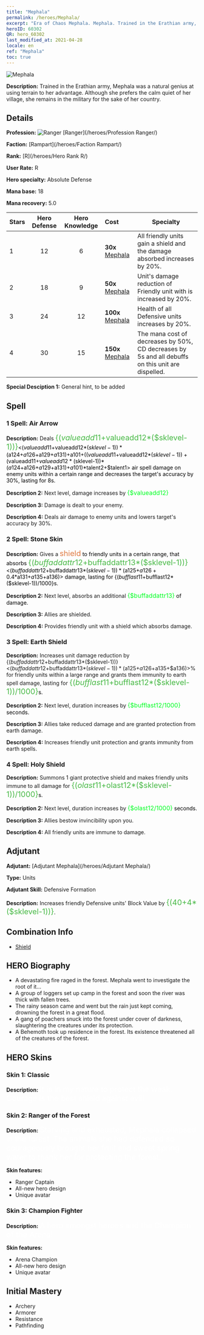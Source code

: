 ```yaml
---
title: "Mephala"
permalink: /heroes/Mephala/
excerpt: "Era of Chaos Mephala. Mephala. Trained in the Erathian army, Mephala was a natural genius at using terrain to her advantage. Although she prefers the calm quiet of her village, she remains in the military for the sake of her country. "
heroID: 60302
QR: hero_60302
last_modified_at: 2021-04-28
locale: en
ref: "Mephala"
toc: true
---
```

  ![Mephala](/images/h/h_Mephala.jpg)

 **Description:** Trained in the Erathian army, Mephala was a natural genius at using terrain to her advantage. Although she prefers the calm quiet of her village, she remains in the military for the sake of her country. 
## Details
 **Profession:** ![Ranger](/images/h/h_prof_3.png)  [Ranger](/heroes/Profession Ranger/)

 **Faction:** [Rampart](/heroes/Faction Rampart/)

 **Rank:** [R](/heroes/Hero Rank R/)

 **User Rate:** R

 **Hero specialty:** Absolute Defense

 **Mana base:** 18

 **Mana recovery:** 5.0


  | Stars | Hero Defense | Hero Knowledge | Cost |     Specialty     |
  |---------|:---------------:|:---------------:|:--|--------------------|
  |    1    | 12 | 6 | **30x** [Mephala](/Items/her_367/) | All friendly units gain a shield and the damage absorbed increases by 20%. |
  |    2    | 18 | 9 | **50x** [Mephala](/Items/her_367/) | Unit's damage reduction of Friendly unit with <Shields> is increased by 20%. |
  |    3    | 24 | 12 | **100x** [Mephala](/Items/her_367/) | Health of all Defensive units increases by 20%. |
  |    4    | 30 | 15 | **150x** [Mephala](/Items/her_367/) | The mana cost of <Stone Skin> decreases by 50%, CD decreases by 5s and all debuffs on this unit are dispelled. |

 **Special Desciption 1:** General hint, to be added

## Spell
### 1 Spell: Air Arrow
 **Description:** Deals <span style="color: #48b946;font-size:20px">{($valueadd11+$valueadd12*($sklevel-1))}</span><span style="color: black"><($valueadd11+$valueadd12*($sklevel-1))*($a124+$a126+$a129+$a131)+$a101+(($valueadd11+$valueadd12*($sklevel-1))+($valueadd11+$valueadd12*($sklevel-1))*($a124+$a126+$a129+$a131)+$a101)*$talent2+$talent1> air spell damage on enemy units within a certain range and decreases the target's accuracy by 30%, lasting for 8s.

 **Description 2:** Next level, damage increases by <span style="color: #00ff22;font-size:16px">{$valueadd12}</span><span style="color: black">

 **Description 3:** Damage is dealt to your enemy.

 **Description 4:** Deals air damage to enemy units and lowers target's accuracy by 30%.

### 2 Spell: Stone Skin
 **Description:** Gives a <span style="color: #e07c44;font-size:20px">shield</span><span style="color: black"> to friendly units in a certain range, that absorbs <span style="color: #48b946;font-size:20px">{($buffaddattr12+$buffaddattr13*($sklevel-1))}</span><span style="color: black"><($buffaddattr12+$buffaddattr13*($sklevel-1))*($a125+$a126+0.4*$a131+$a135+$a136)> damage, lasting for {($bufflast11+$bufflast12*($sklevel-1))/1000}s.

 **Description 2:** Next level, absorbs an additional <span style="color: #00ff22;font-size:16px">{$buffaddattr13}</span><span style="color: black"> of damage.

 **Description 3:** Allies are shielded.

 **Description 4:** Provides friendly unit with a shield which absorbs damage.

### 3 Spell: Earth Shield
 **Description:** Increases unit damage reduction by {($buffaddattr12+$buffaddattr13*($sklevel-1))}<($buffaddattr12+$buffaddattr13*($sklevel-1))*($a125+$a126+$a135+$a136)>% for friendly units within a large range and grants them immunity to earth spell damage, lasting for <span style="color: #48b946;font-size:20px">{($bufflast11+$bufflast12*($sklevel-1))/1000}</span><span style="color: black">s.

 **Description 2:** Next level, duration increases by <span style="color: #00ff22;font-size:16px">{$bufflast12/1000}</span><span style="color: black"> seconds.

 **Description 3:** Allies take reduced damage and are granted protection from earth damage.

 **Description 4:** Increases friendly unit protection and grants immunity from earth spells.

### 4 Spell: Holy Shield
 **Description:** Summons 1 giant protective shield and makes friendly units immune to all damage for <span style="color: #48b946;font-size:20px">{($olast11+$olast12*($sklevel-1))/1000}</span><span style="color: black">s.

 **Description 2:** Next level, duration increases by <span style="color: #00ff22;font-size:16px">{$olast12/1000}</span><span style="color: black"> seconds.

 **Description 3:** Allies bestow invincibility upon you.

 **Description 4:** All friendly units are immune to damage.


## Adjutant

 **Adjutant:**  [Adjutant Mephala](/heroes/Adjutant Mephala/) 

 **Type:**  Units 

 **Adjutant Skill:**  Defensive Formation 

 **Description:** Increases friendly Defensive units' Block Value by <span style="color: #48b946;font-size:20px">{(40+4*($sklevel-1))}</span><span style="color: black">.

## Combination Info

* [Shield](/combination/Shield/) 

## HERO Biography
   - A devastating fire raged in the forest. Mephala went to investigate the root of it...
   - A group of loggers set up camp in the forest and soon the river was thick with fallen trees.
   - The rainy season came and went but the rain just kept coming, drowning the forest in a great flood.
   - A gang of poachers snuck into the forest under cover of darkness, slaughtering the creatures under its protection.
   - A Behemoth took up residence in the forest. Its existence threatened all of the creatures of the forest.

## HERO Skins
### Skin 1: **Classic**

 **Description:** <span style="color: #ffffff;font-size:20px">It is in my nature to protect the weak. Courage is the best shield against evil! </span>


### Skin 2: **Ranger of the Forest**

 **Description:** <span style="color: #ffffff;font-size:20px">Starving and exhausted, Mephala collapsed in the forest. The animals she had defended so courageously brought her fruit and sweet spring water to thank her for protecting the forest. </span>

 **Skin features:** 

   - Ranger Captain
   - All-new hero design
   - Unique avatar

### Skin 3: **Champion Fighter**

 **Description:** <span style="color: #ffffff;font-size:20px">A hero amongst heroes and the Champion of the Arena! </span>

 **Skin features:** 

   - Arena Champion
   - All-new hero design
   - Unique avatar


## Initial Mastery
   - Archery
   - Armorer
   - Resistance
   - Pathfinding
